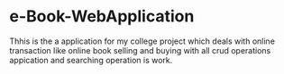 # e-Book-WebApplication
Thhis is the a application for my college project which deals with online transaction like online book selling and buying with all crud operations appication and searching operation is 
work.
